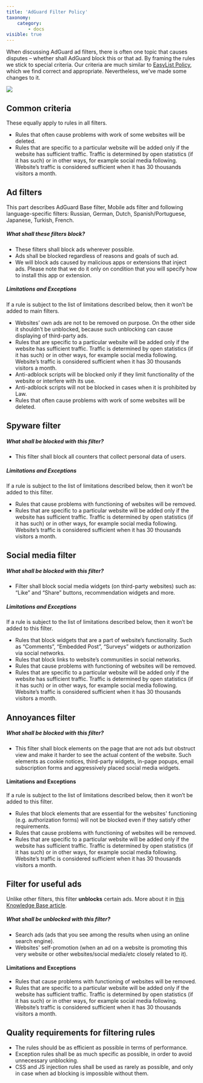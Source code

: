 ```yaml
---
title: 'AdGuard Filter Policy'
taxonomy:
    category:
        - docs
visible: true
---
```


When discussing AdGuard ad filters, there is often one topic that causes disputes – whether shall AdGuard block this or that ad. By framing the rules we stick to special criteria. Our criteria are much similar to [EasyList Policy](https://easylist.to/pages/policy.html), which we find correct and appropriate. Nevertheless, we've made some changes to it.

![](https://cdn.adguard.com/public/Adguard/Common/page_filtering.png)

## Common criteria

These equally apply to rules in all filters.

- Rules that often cause problems with work of some websites will be deleted.
- Rules that are specific to a particular website will be added only if the website has sufficient traffic. Traffic is determined by open statistics (if it has such) or in other ways, for example social media following. Website’s traffic is considered sufficient when it has 30 thousands visitors a month.


## Ad filters

This part describes AdGuard Base filter, Mobile ads filter and following language-specific filters: Russian, German, Dutch, Spanish/Portuguese, Japanese, Turkish, French.

##### What shall these filters block?

- These filters shall block ads wherever possible. 
- Ads shall be blocked regardless of reasons and goals of such ad.
- We will block ads caused by malicious apps or extensions that inject ads. Please note that we do it only on condition that you will specify how to install this app or extension.

##### Limitations and Exceptions

If a rule is subject to the list of limitations described below, then it won’t be added to main filters.

- Websites’ own ads are not to be removed on purpose. On the other side it shouldn’t be unblocked, because such unblocking can cause displaying of third-party ads.
- Rules that are specific to a particular website will be added only if the website has sufficient traffic. Traffic is determined by open statistics (if it has such) or in other ways, for example social media following. Website’s traffic is considered sufficient when it has 30 thousands visitors a month.
- Anti-adblock scripts will be blocked only if they limit functionality of the website or interfere with its use.
- Anti-adblock scripts will not be blocked in cases when it is prohibited by Law.
- Rules that often cause problems with work of some websites will be deleted.


## Spyware filter

##### What shall be blocked with this filter?

- This filter shall block all counters that collect personal data of users.

##### Limitations and Exceptions

If a rule is subject to the list of limitations described below, then it won’t be added to this filter.

- Rules that cause problems with functioning of websites will be removed.
- Rules that are specific to a particular website will be added only if the website has sufficient traffic. Traffic is determined by open statistics (if it has such) or in other ways, for example social media following. Website’s traffic is considered sufficient when it has 30 thousands visitors a month.


## Social media filter

##### What shall be blocked with this filter?

- Filter shall block social media widgets (on third-party websites) such as: “Like” and “Share” buttons, recommendation widgets and more.

##### Limitations and Exceptions

If a rule is subject to the list of limitations described below, then it won’t be added to this filter.

- Rules that block widgets that are a part of website’s functionality. Such as “Comments”, “Embedded Post”, “Surveys” widgets or authorization via social networks.
- Rules that block links to website’s communities in social networks.
- Rules that cause problems with functioning of websites will be removed.
- Rules that are specific to a particular website will be added only if the website has sufficient traffic. Traffic is determined by open statistics (if it has such) or in other ways, for example social media following. Website’s traffic is considered sufficient when it has 30 thousands visitors a month.


## Annoyances filter

##### What shall be blocked with this filter?

- This filter shall block elements on the page that are not ads but obstruct view and make it harder to see the actual content of the website. Such elements as cookie notices, third-party widgets, in-page popups, email subscription forms and aggressively placed social media widgets.

#### Limitations and Exceptions

If a rule is subject to the list of limitations described below, then it won’t be added to this filter.

- Rules that block elements that are essential for the websites' functioning (e.g. authorization forms) will not be blocked even if they satisfy other requirements.
- Rules that cause problems with functioning of websites will be removed.
- Rules that are specific to a particular website will be added only if the website has sufficient traffic. Traffic is determined by open statistics (if it has such) or in other ways, for example social media following. Website’s traffic is considered sufficient when it has 30 thousands visitors a month.


## Filter for useful ads

Unlike other filters, this filter **unblocks** certain ads. More about it in [this Knowledge Base article](https://kb.adguard.com/en/general/search-ads-and-self-promotion). 

##### What shall be unblocked with this filter?

- Search ads (ads that you see among the results when using an online search engine).
- Websites' self-promotion (when an ad on a website is promoting this very website or other websites/social media/etc closely related to it).

#### Limitations and Exceptions

- Rules that cause problems with functioning of websites will be removed.
- Rules that are specific to a particular website will be added only if the website has sufficient traffic. Traffic is determined by open statistics (if it has such) or in other ways, for example social media following. Website’s traffic is considered sufficient when it has 30 thousands visitors a month.


## Quality requirements for filtering rules

- The rules should be as efficient as possible in terms of performance.
- Exception rules shall be as much specific as possible, in order to avoid unnecessary unblocking.
- CSS and JS injection rules shall be used as rarely as possible, and only in case when ad blocking is impossible without them.